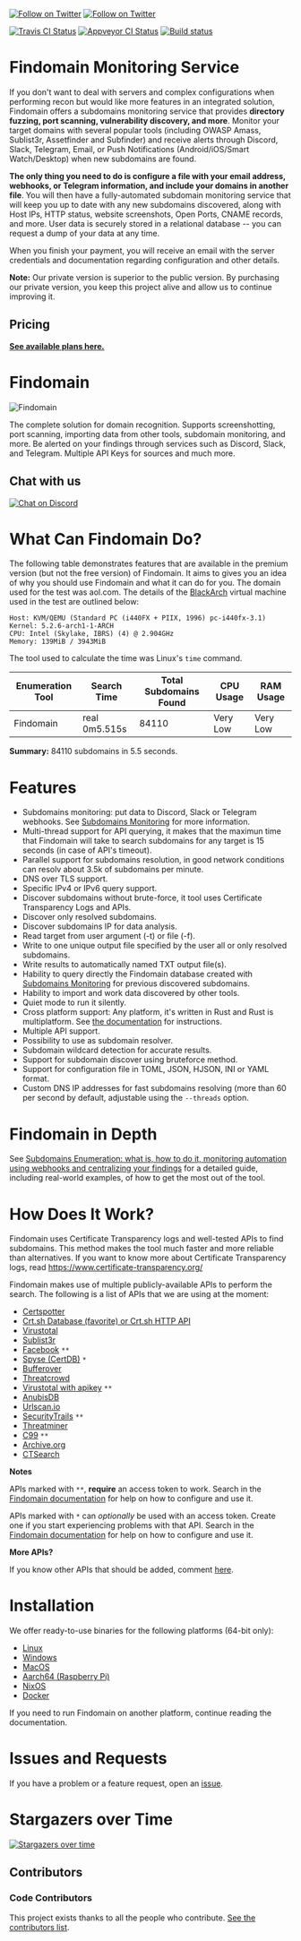 [![Follow on Twitter](https://img.shields.io/twitter/follow/edu4rdshl.svg?logo=twitter)](https://twitter.com/edu4rdshl)
[![Follow on Twitter](https://img.shields.io/twitter/follow/FindomainApp.svg?logo=twitter)](https://twitter.com/FindomainApp)

[![Travis CI Status](https://travis-ci.org/edu4rdshl/findomain.svg?branch=master)](https://travis-ci.org/edu4rdshl/findomain)
[![Appveyor CI Status](https://ci.appveyor.com/api/projects/status/github/edu4rdshl/findomain?branch=master&svg=true)](https://ci.appveyor.com/project/edu4rdshl/findomain)
[![Build status](https://github.com/Edu4rdSHL/findomain/workflows/Github%20Actions/badge.svg)](https://github.com/Edu4rdSHL/findomain/actions)

# Findomain Monitoring Service

If you don't want to deal with servers and complex configurations when performing recon but would like more features in an integrated solution, Findomain offers a subdomains monitoring service that provides **directory fuzzing, port scanning, vulnerability discovery, and more**. Monitor your target domains with several popular tools (including OWASP Amass, Sublist3r, Assetfinder and Subfinder) and receive alerts through Discord, Slack, Telegram, Email, or Push Notifications (Android/iOS/Smart Watch/Desktop) when new subdomains are found. 

**The only thing you need to do is configure a file with your email address, webhooks, or Telegram information, and include your domains in another file**. You will then have a fully-automated subdomain monitoring service that will keep you up to date with any new subdomains discovered, along with Host IPs, HTTP status, website screenshots, Open Ports, CNAME records, and more. User data is securely stored in a relational database -- you can request a dump of your data at any time.

When you finish your payment, you will receive an email with the server credentials and documentation regarding configuration and other details.

**Note:** Our private version is superior to the public version. By purchasing our private version, you keep this project alive and allow us to continue improving it. 

## Pricing

[**See available plans here.**](https://findomain.app/#Pricing)

# Findomain

![Findomain](images/findomain.png)

The complete solution for domain recognition. Supports screenshotting, port scanning, importing data from other tools, subdomain monitoring, and more. Be alerted on your findings through services such as Discord, Slack, and Telegram. Multiple API Keys for sources and much more.

## Chat with us

[![Chat on Discord](https://img.shields.io/discord/697050821057183777.svg?logo=discord)](https://discord.gg/y5JaRbX)

# What Can Findomain Do?

The following table demonstrates features that are available in the premium version (but not the free version) of Findomain. It aims to gives you an idea of why you should use Findomain and what it can do for you. The domain used for the test was aol.com. The details of the [BlackArch](https://blackarch.org) virtual machine used in the test are outlined below:

```
Host: KVM/QEMU (Standard PC (i440FX + PIIX, 1996) pc-i440fx-3.1)
Kernel: 5.2.6-arch1-1-ARCH
CPU: Intel (Skylake, IBRS) (4) @ 2.904GHz
Memory: 139MiB / 3943MiB
```
The tool used to calculate the time was Linux's `time` command.

|Enumeration Tool|Search Time|Total Subdomains Found|CPU Usage|RAM Usage|
|---|---|---|---|---|
|Findomain|real 0m5.515s|84110|Very Low|Very Low|

**Summary:** 84110 subdomains in 5.5 seconds.

# Features

* Subdomains monitoring: put data to Discord, Slack or Telegram webhooks.  See [Subdomains Monitoring](README.md#subdomains-monitoring) for more information.
* Multi-thread support for API querying, it makes that the maximun time that Findomain will take to search subdomains for any target is 15 seconds (in case of API's timeout).
* Parallel support for subdomains resolution, in good network conditions can resolv about 3.5k of subdomains per minute.
* DNS over TLS support.
* Specific IPv4 or IPv6 query support.
* Discover subdomains without brute-force, it tool uses Certificate Transparency Logs and APIs.
* Discover only resolved subdomains.
* Discover subdomains IP for data analysis.
* Read target from user argument (-t) or file (-f).
* Write to one unique output file specified by the user all or only resolved subdomains.
* Write results to automatically named TXT output file(s).
* Hability to query directly the Findomain database created with [Subdomains Monitoring](docs/INSTALLATION.md#subdomains-monitoring) for previous discovered subdomains.
* Hability to import and work data discovered by other tools.
* Quiet mode to run it silently.
* Cross platform support: Any platform, it's written in Rust and Rust is multiplatform. See [the documentation](docs/INSTALLATION.md#build-for-32-bits-or-another-platform) for instructions.
* Multiple API support.
* Possibility to use as subdomain resolver.
* Subdomain wildcard detection for accurate results. 
* Support for subdomain discover using bruteforce method.
* Support for configuration file in TOML, JSON, HJSON, INI or YAML format.
* Custom DNS IP addresses for fast subdomains resolving (more than 60 per second by default, adjustable using the `--threads` option.

# Findomain in Depth

See [Subdomains Enumeration: what is, how to do it, monitoring automation using webhooks and centralizing your findings](https://medium.com/@edu4rdshl/subdomains-enumeration-what-is-how-to-do-it-monitoring-automation-using-webhooks-and-5e0a0c6d9127) for a detailed guide, including real-world examples, of how to get the most out of the tool.

# How Does It Work?
Findomain uses Certificate Transparency logs and well-tested APIs to find subdomains. This method makes the tool much faster and more reliable than alternatives. If you want to know more about Certificate Transparency logs, read https://www.certificate-transparency.org/

Findomain makes use of multiple publicly-available APIs to perform the search. The following is a list of APIs that we are using at the moment:

- [Certspotter](https://api.certspotter.com/)
- [Crt.sh Database (favorite) or Crt.sh HTTP API](https://crt.sh)
- [Virustotal](https://www.virustotal.com/ui/domains/)
- [Sublist3r](https://api.sublist3r.com/)
- [Facebook](https://developers.facebook.com/docs/certificate-transparency) `**`
- [Spyse (CertDB)](https://certdb.com/apidocs#/Subdomains) `*`
- [Bufferover](http://dns.bufferover.run/)
- [Threatcrowd](https://threatcrowd.org/)
- [Virustotal with apikey](https://www.virustotal.com/) `**`
- [AnubisDB](https://jonlu.ca/anubis/)
- [Urlscan.io](https://urlscan.io/about-api/)
- [SecurityTrails](https://docs.securitytrails.com/docs) `**`
- [Threatminer](https://www.threatminer.org/api.php)
- [C99](https://api.c99.nl/) `**`
- [Archive.org](https://archive.org/)
- [CTSearch](https://ui.ctsearch.entrust.com/ui/ctsearchui)

**Notes**

APIs marked with `**`, **require** an access token to work. Search in the [Findomain documentation](docs/INSTALLATION.md#access-tokens-configuration) for help on how to configure and use it.

APIs marked with `*` can *optionally* be used with an access token. Create one if you start experiencing problems with that API. Search in the [Findomain documentation](docs/INSTALLATION.md#access-tokens-configuration) for help on how to configure and use it.

**More APIs?**

If you know other APIs that should be added, comment [here](https://github.com/Edu4rdSHL/findomain/issues/7).

# Installation

We offer ready-to-use binaries for the following platforms (64-bit only):

* [Linux](docs/INSTALLATION.md#installation-in-linux-using-compiled-artifacts)
* [Windows](docs/INSTALLATION.md#installation-windows)
* [MacOS](docs/INSTALLATION.md#installation-macos)
* [Aarch64 (Raspberry Pi)](docs/INSTALLATION.md#installation-aarch64-raspberry-pi)
* [NixOS](docs/INSTALLATION.md#installation-nixos)
* [Docker](docs/INSTALLATION.md#installation-docker)

If you need to run Findomain on another platform, continue reading the documentation.

# Issues and Requests

If you have a problem or a feature request, open an [issue](https://github.com/Edu4rdSHL/findomain/issues).

# Stargazers over Time

[![Stargazers over time](https://starchart.cc/Edu4rdSHL/findomain.svg)](https://starchart.cc/Edu4rdSHL/findomain)

## Contributors

### Code Contributors

This project exists thanks to all the people who contribute. [See the contributors list](https://github.com/Edu4rdSHL/findomain/graphs/contributors).
